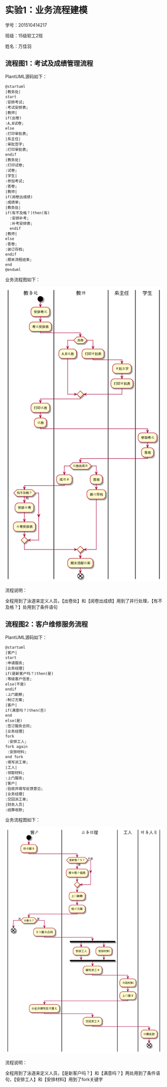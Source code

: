 # 实验1：业务流程建模

学号：201510414217

班级：15级软工2班

姓名：万佳羽

## 流程图1：考试及成绩管理流程

PlantUML源码如下：

```
@startuml
|教务处|
start
:安排考试;
:考试安排表;
|教师|
if(出卷)
:A,B试卷;
else
:打印审批表;
|系主任|
:审批签字;
:打印审批表;
endif
|教务处|
:打印试卷;
:试卷;
|学生|
:参加考试;
:答卷;
|教师|
if(阅卷出成绩)
:成绩单;
|教务处|
if(有不及格？)then(有)
  :安排补考;
  :补考安排表;
  endif
|教师|
else
:答卷;
:装订存档;
endif
:期末流程结束;
end
@enduml
```

业务流程图如下：

![1](1.png)

流程说明：

全程用到了泳道来定义人员，【出卷处】和【阅卷出成绩】用到了并行处理，【有不及格？】处用到了条件语句

## 流程图2：客户维修服务流程

PlantUML源码如下：

```
@startuml
|客户|
start
:申请服务;
|业务经理|
if(是新客户吗？)then(是)
:等级客户信息;
else(不是)
endif
:上门勘察;
:制订方案;
|客户|
if(满意吗？)then(否)
end
else(是)
:签订服务合同;
|业务经理|
fork
 :安排工人;
fork again
 :安排材料;
end fork
:填写派工单;
|工人|
:领取材料;
:上门服务;
|客户|
:验收并填写反馈意见;
|业务经理|
:交回派工单;
|财务人员|
:结算收款;
```

业务流程图如下：

![2](2.png)

流程说明：

全程用到了泳道来定义人员，【是新客户吗？】和【满意吗？】两处用到了条件语句，【安排工人】和【安排材料】用到了fork关键字